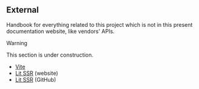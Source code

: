 ## External

Handbook for everything related to this project which is not in this present documentation website, like vendors' APIs.

> [!WARNING]
> This section is under construction.

- [Vite](https://vitejs.dev/)
- [Lit SSR](https://lit.dev/docs/ssr/overview/) (website)
- [Lit SSR](https://github.com/lit/lit/tree/main/packages/labs/ssr) (GitHub)
